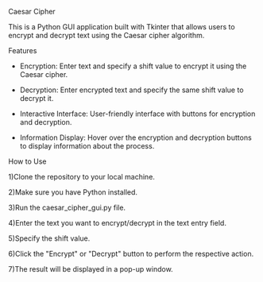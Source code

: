 Caesar Cipher

This is a Python GUI application built with Tkinter that allows users to encrypt and decrypt text using the Caesar cipher algorithm.

Features

* Encryption: Enter text and specify a shift value to encrypt it using the Caesar cipher.

* Decryption: Enter encrypted text and specify the same shift value to decrypt it.

* Interactive Interface: User-friendly interface with buttons for encryption and decryption.

* Information Display: Hover over the encryption and decryption buttons to display information about the process.

How to Use

1)Clone the repository to your local machine.

2)Make sure you have Python installed.

3)Run the caesar_cipher_gui.py file.

4)Enter the text you want to encrypt/decrypt in the text entry field.

5)Specify the shift value.

6)Click the "Encrypt" or "Decrypt" button to perform the respective action.

7)The result will be displayed in a pop-up window.

